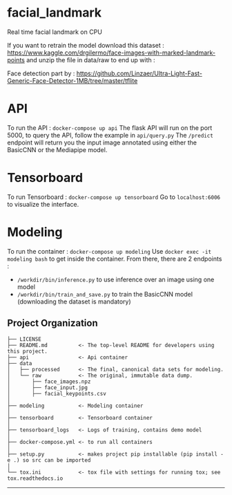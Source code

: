 facial_landmark
==============================

Real time facial landmark on CPU

If you want to retrain the model download this dataset : https://www.kaggle.com/drgilermo/face-images-with-marked-landmark-points and unzip the file in data/raw to end up with :

Face detection part by : https://github.com/Linzaer/Ultra-Light-Fast-Generic-Face-Detector-1MB/tree/master/tflite

API
==============================
To run the API : ```docker-compose up api```
The flask API will run on the port 5000, to query the API, follow the example in ```api/query.py``` 
The ```/predict``` endpoint will return you the input image annotated using either the BasicCNN or the Mediapipe model.

Tensorboard
==============================
To run Tensorboard : ```docker-compose up tensorboard```
Go to ```localhost:6006``` to visualize the interface.

Modeling
==============================
To run the container : ```docker-compose up modeling```
Use ```docker exec -it modeling bash``` to get inside the container. From there, there are 2 endpoints :
- ```/workdir/bin/inference.py``` to use inference over an image using one model
- ```/workdir/bin/train_and_save.py``` to train the BasicCNN model (downloading the dataset is mandatory)


 
Project Organization
------------

    ├── LICENSE
    ├── README.md          <- The top-level README for developers using this project.
    ├── api                <- Api container 
    ├── data
    │   ├── processed      <- The final, canonical data sets for modeling.
    │   └── raw            <- The original, immutable data dump.
    │       ├── face_images.npz
    │       ├── face_input.jpg
    │       ├── facial_keypoints.csv     
    │
    ├── modeling           <- Modeling container 
    │
    ├── tensorboard        <- Tensorboard container
    │
    ├── tensorboard_logs   <- Logs of training, contains demo model
    │
    ├── docker-compose.yml <- to run all containers
    │
    ├── setup.py           <- makes project pip installable (pip install -e .) so src can be imported
    │
    └── tox.ini            <- tox file with settings for running tox; see tox.readthedocs.io


--------

